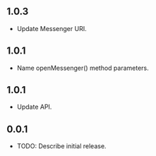 ## 1.0.3

- Update Messenger URI.

## 1.0.1

- Name openMessenger() method parameters.

## 1.0.1

- Update API.

## 0.0.1

- TODO: Describe initial release.
